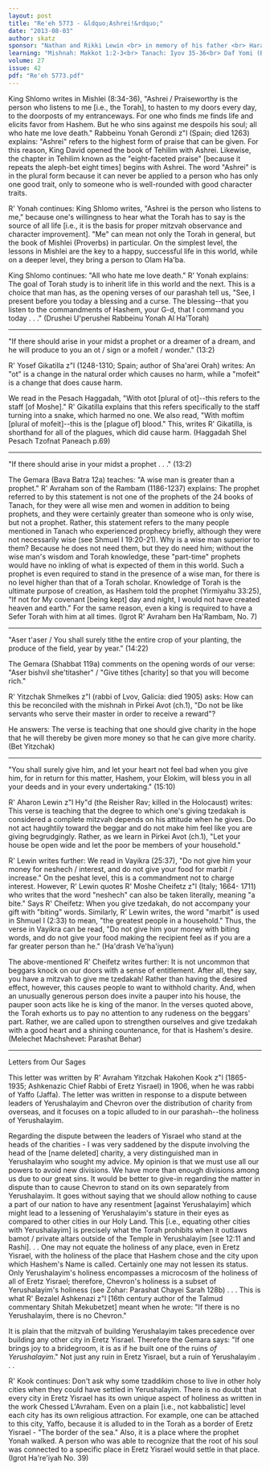 ```yaml
---
layout: post
title: "Re'eh 5773 - &ldquo;Ashrei!&rdquo;"
date: "2013-08-03"
author: skatz
sponsor: "Nathan and Rikki Lewin <br> in memory of his father <br> Harav Yitzchak ben Harav Aharon Lewin a\"h <br>&nbsp;&nbsp;&nbsp;<br>Martin and Lynn Mark, <br> on the first yahrzeit of her mother <br> Shifra bat Shmuel a\"h <br>&nbsp;&nbsp;&nbsp;<br>Micheline and David Peller <br> in memory of their daughter <br> Zipporah a\"h bat David"
learning: "Mishnah: Makkot 1:2-3<br> Tanach: Iyov 35-36<br> Daf Yomi (Bavli): Pesachim 44<br> Halachah: Mishnah Berurah 288:5-7"
volume: 27
issue: 42
pdf: "Re'eh 5773.pdf"
---
```


King Shlomo writes in Mishlei (8:34-36), "Ashrei / Praiseworthy is the person who listens to me \[i.e., the Torah\], to hasten to my doors every day, to the doorposts of my entranceways. For one who finds me finds life and elicits favor from Hashem. But he who sins against me despoils his soul; all who hate me love death." Rabbeinu Yonah Gerondi z"l (Spain; died 1263) explains: "Ashrei" refers to the highest form of praise that can be given. For this reason, King David opened the book of Tehilim with Ashrei. Likewise, the chapter in Tehilim known as the "eight-faceted praise" \[because it repeats the aleph-bet eight times\] begins with Ashrei. The word "Ashrei" is in the plural form because it can never be applied to a person who has only one good trait, only to someone who is well-rounded with good character traits.

R' Yonah continues: King Shlomo writes, "Ashrei is the person who listens to me," because one's willingness to hear what the Torah has to say is the source of all life \[i.e., it is the basis for proper mitzvah observance and character improvement\]. "Me" can mean not only the Torah in general, but the book of Mishlei (Proverbs) in particular. On the simplest level, the lessons in Mishlei are the key to a happy, successful life in this world, while on a deeper level, they bring a person to Olam Ha'ba.

King Shlomo continues: "All who hate me love death." R' Yonah explains: The goal of Torah study is to inherit life in this world and the next. This is a choice that man has, as the opening verses of our parashah tell us, "See, I present before you today a blessing and a curse. The blessing--that you listen to the commandments of Hashem, your G-d, that I command you today . . ." (Drushei U'perushei Rabbeinu Yonah Al Ha'Torah)

*******

"If there should arise in your midst a prophet or a dreamer of a dream, and he will produce to you an ot / sign or a mofeit / wonder." (13:2)

R' Yosef Gikatilla z"l (1248-1310; Spain; author of Sha'arei Orah) writes: An "ot" is a change in the natural order which causes no harm, while a "mofeit" is a change that does cause harm.

We read in the Pesach Haggadah, "With otot \[plural of ot\]--this refers to the staff \[of Moshe\]." R' Gikatilla explains that this refers specifically to the staff turning into a snake, which harmed no one. We also read, "With moftim \[plural of mofeit\]--this is the \[plague of\] blood." This, writes R' Gikatilla, is shorthand for all of the plagues, which did cause harm. (Haggadah Shel Pesach Tzofnat Paneach p.69)

********

"If there should arise in your midst a prophet . . ." (13:2)

The Gemara (Bava Batra 12a) teaches: "A wise man is greater than a prophet." R' Avraham son of the Rambam (1186-1237) explains: The prophet referred to by this statement is not one of the prophets of the 24 books of Tanach, for they were all wise men and women in addition to being prophets, and they were certainly greater than someone who is only wise, but not a prophet. Rather, this statement refers to the many people mentioned in Tanach who experienced prophecy briefly, although they were not necessarily wise (see Shmuel I 19:20-21). Why is a wise man superior to them? Because he does not need them, but they do need him; without the wise man's wisdom and Torah knowledge, these "part-time" prophets would have no inkling of what is expected of them in this world. Such a prophet is even required to stand in the presence of a wise man, for there is no level higher than that of a Torah scholar. Knowledge of Torah is the ultimate purpose of creation, as Hashem told the prophet (Yirmiyahu 33:25), "If not for My covenant \[being kept\] day and night, I would not have created heaven and earth." For the same reason, even a king is required to have a Sefer Torah with him at all times. (Igrot R' Avraham ben Ha'Rambam, No. 7)

********

"Aser t'aser / You shall surely tithe the entire crop of your planting, the produce of the field, year by year." (14:22)

The Gemara (Shabbat 119a) comments on the opening words of our verse: "Aser bishvil she'titasher" / "Give tithes \[charity\] so that you will become rich."

R' Yitzchak Shmelkes z"l (rabbi of Lvov, Galicia: died 1905) asks: How can this be reconciled with the mishnah in Pirkei Avot (ch.1), "Do not be like servants who serve their master in order to receive a reward"?

He answers: The verse is teaching that one should give charity in the hope that he will thereby be given more money so that he can give more charity. (Bet Yitzchak)

********

"You shall surely give him, and let your heart not feel bad when you give him, for in return for this matter, Hashem, your Elokim, will bless you in all your deeds and in your every undertaking." (15:10)

R' Aharon Lewin z"l Hy"d (the Reisher Rav; killed in the Holocaust) writes: This verse is teaching that the degree to which one's giving tzedakah is considered a complete mitzvah depends on his attitude when he gives. Do not act haughtily toward the beggar and do not make him feel like you are giving begrudgingly. Rather, as we learn in Pirkei Avot (ch.1), "Let your house be open wide and let the poor be members of your household."

R' Lewin writes further: We read in Vayikra (25:37), "Do not give him your money for neshech / interest, and do not give your food for marbit / increase." On the peshat level, this is a commandment not to charge interest. However, R' Lewin quotes R' Moshe Cheifetz z"l (Italy; 1664- 1711) who writes that the word "neshech" can also be taken literally, meaning "a bite." Says R' Cheifetz: When you give tzedakah, do not accompany your gift with "biting" words. Similarly, R' Lewin writes, the word "marbit" is used in Shmuel I (2:33) to mean, "the greatest people in a household." Thus, the verse in Vayikra can be read, "Do not give him your money with biting words, and do not give your food making the recipient feel as if you are a far greater person than he." (Ha'drash Ve'ha'iyun)

The above-mentioned R' Cheifetz writes further: It is not uncommon that beggars knock on our doors with a sense of entitlement. After all, they say, you have a mitzvah to give me tzedakah! Rather than having the desired effect, however, this causes people to want to withhold charity. And, when an unusually generous person does invite a pauper into his house, the pauper soon acts like he is king of the manor. In the verses quoted above, the Torah exhorts us to pay no attention to any rudeness on the beggars' part. Rather, we are called upon to strengthen ourselves and give tzedakah with a good heart and a shining countenance, for that is Hashem's desire. (Melechet Machshevet: Parashat Behar)

********

Letters from Our Sages

This letter was written by R' Avraham Yitzchak Hakohen Kook z"l (1865-1935; Ashkenazic Chief Rabbi of Eretz Yisrael) in 1906, when he was rabbi of Yaffo (Jaffa). The letter was written in response to a dispute between leaders of Yerushalayim and Chevron over the distribution of charity from overseas, and it focuses on a topic alluded to in our parashah--the holiness of Yerushalayim.

Regarding the dispute between the leaders of Yisrael who stand at the heads of the charities - I was very saddened by the dispute involving the head of the \[name deleted\] charity, a very distinguished man in Yerushalayim who sought my advice. My opinion is that we must use all our powers to avoid new divisions. We have more than enough divisions among us due to our great sins. It would be better to give-in regarding the matter in dispute than to cause Chevron to stand on its own separately from Yerushalayim. It goes without saying that we should allow nothing to cause a part of our nation to have any resentment \[against Yerushalayim\] which might lead to a lessening of Yerushalayim's stature in their eyes as compared to other cities in our Holy Land. This \[i.e., equating other cities with Yerushalayim\] is precisely what the Torah prohibits when it outlaws bamot / private altars outside of the Temple in Yerushalayim \[see 12:11 and Rashi\]. . . One may not equate the holiness of any place, even in Eretz Yisrael, with the holiness of the place that Hashem chose and the city upon which Hashem's Name is called. Certainly one may not lessen its status. Only Yerushalayim's holiness encompasses a microcosm of the holiness of all of Eretz Yisrael; therefore, Chevron's holiness is a subset of Yerushalayim's holiness (see Zohar: Parashat Chayei Sarah 128b) . . . This is what R' Bezalel Ashkenazi z"l \[16th century author of the Talmud commentary Shitah Mekubetzet\] meant when he wrote: "If there is no Yerushalayim, there is no Chevron."

It is plain that the mitzvah of building Yerushalayim takes precedence over building any other city in Eretz Yisrael. Therefore the Gemara says: "If one brings joy to a bridegroom, it is as if he built one of the ruins *of Yerushalayim*." Not just any ruin in Eretz Yisrael, but a ruin of Yerushalayim . . .

R' Kook continues: Don't ask why some tzaddikim chose to live in other holy cities when they could have settled in Yerushalayim. There is no doubt that every city in Eretz Yisrael has its own unique aspect of holiness as written in the work Chessed L'Avraham. Even on a plain \[i.e., not kabbalistic\] level each city has its own religious attraction. For example, one can be attached to this city, Yaffo, because it is alluded to in the Torah as a border of Eretz Yisrael - "The border of the sea." Also, it is a place where the prophet Yonah walked. A person who was able to recognize that the root of his soul was connected to a specific place in Eretz Yisrael would settle in that place. (Igrot Ha're'iyah No. 39)

